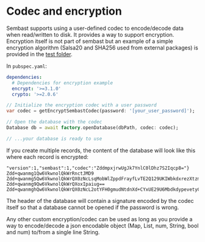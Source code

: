 # Codec and encryption

Sembast supports using a user-defined codec to encode/decode data when read/written to disk.
It provides a way to support encryption. Encryption itself is not part of sembast but an example of a simple
encryption algorithm (Salsa20 and SHA256 used from external packages) 
is provided in the [test folder](https://github.com/tekartik/sembast.dart/blob/master/sembast_test/lib/encrypt_codec.dart).

In `pubspec.yaml`:
```yaml
dependencies:
  # Dependencies for encryption example
  encrypt: '>=3.1.0'
  crypto: '>=2.0.6'

```
```dart
// Initialize the encryption codec with a user password
var codec = getEncryptSembastCodec(password: '[your_user_password]');

// Open the database with the codec
Database db = await factory.openDatabase(dbPath, codec: codec);

// ...your database is ready to use

```

If you create multiple records, the content of the database will look like this where each record is encrypted:

```
"version":1,"sembast":1,"codec":"ZddmpxjrwUgJk7YnlC0lDhz7S2Iqcp8="}
Zdd+qwanmg1Qw6VkwnolQkWrRnctJMD9
Zdd+qwanmg5Qw6VkwnolQkWrQX0zNcLsqMobWlZppdFrayfLvTE2Q129UKIWbkdxrezXtzmQGajd+39xMhMe5w==
Zdd+qwanmg9Qw6VkwnolQkWrQXoxIpaiug==
Zdd+qwanmghQw6VkwnolQkWrQX0zNcL2otYFH0gmudNtdnXd+CYxUE29U6MbdkdypevetyCeAKjd7Xl1PwIc9y0ovYrPnatrpqeL
```

The header of the database will contain a signature encoded by the codec itself so that a database cannot be opened
if the password is wrong.

Any other custom encryption/codec can be used as long as you provide a way to encode/decode a json encodable 
object (Map, List, num, String, bool and num) to/from a single line String.
